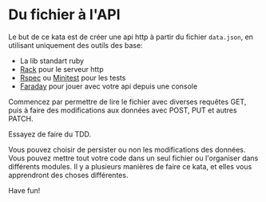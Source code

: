 Du fichier à l'API
===

Le but de ce kata est de créer une api http à partir du fichier `data.json`, en utilisant uniquement des outils des base:
- La lib standart ruby
- [Rack](https://github.com/rack/rack) pour le serveur http
- [Rspec](https://github.com/rspec/rspec) ou [Minitest](https://github.com/seattlerb/minitest) pour les tests
- [Faraday](https://github.com/lostisland/faraday) pour jouer avec votre api depuis une console

Commencez par permettre de lire le fichier avec diverses requêtes GET, puis à faire des modifications aux données avec POST, PUT et autres PATCH.

Essayez de faire du TDD.

Vous pouvez choisir de persister ou non les modifications des données. Vous pouvez mettre tout votre code dans un seul fichier ou l'organiser dans différents modules. Il y a plusieurs manières de faire ce kata, et elles vous apprendront des choses différentes.

Have fun!


